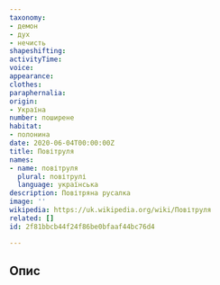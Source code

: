 ```yaml
---
taxonomy:
- демон
- дух
- нечисть
shapeshifting:
activityTime:
voice:
appearance:
clothes:
paraphernalia:
origin:
- Україна
number: поширене
habitat:
- полонина
date: 2020-06-04T00:00:00Z
title: Повітруля
names:
- name: повітруля
  plural: повітрулі
  language: українська
description: Повітряна русалка
image: ''
wikipedia: https://uk.wikipedia.org/wiki/Повітруля
related: []
id: 2f81bbcb44f24f86be0bfaaf44bc76d4

---
```

## Опис
